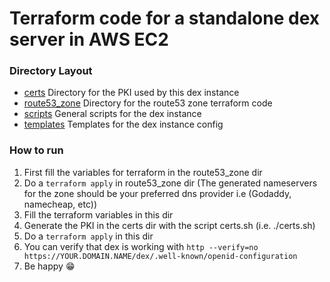 # Terraform code for a standalone dex server in AWS EC2

### Directory Layout
- [certs](certs) Directory for the PKI used by this dex instance
- [route53\_zone](route53_zone) Directory for the route53 zone terraform code
- [scripts](scripts) General scripts for the dex instance
- [templates](templates) Templates for the dex instance config

### How to run 
1. First fill the variables for terraform in the route53\_zone dir
2. Do a `terraform apply` in route53\_zone dir (The generated nameservers for the zone should be your preferred dns provider i.e (Godaddy, namecheap, etc))
3. Fill the terraform variables in this dir
4. Generate the PKI in the certs dir with the script certs.sh (i.e. ./certs.sh)
5. Do a `terraform apply` in this dir
6. You can verify that dex is working with  `http --verify=no https://YOUR.DOMAIN.NAME/dex/.well-known/openid-configuration`
7. Be happy :grin:
